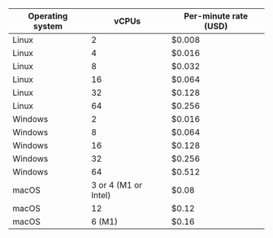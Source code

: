 | Operating system | vCPUs | Per-minute rate (USD) |
|--------- | -----| -----------|
|  Linux   |  2   |   $0.008   |
|  Linux   |  4   |   $0.016   |
|  Linux   |  8   |   $0.032   |
|  Linux   |  16  |   $0.064   |
|  Linux   |  32  |   $0.128   |
|  Linux   |  64  |   $0.256   |
|  Windows |  2   |   $0.016   |
|  Windows |  8   |   $0.064   |
|  Windows |  16  |   $0.128   |
|  Windows |  32  |   $0.256   |
|  Windows |  64  |   $0.512   |
|  macOS   |  3 or 4 (M1 or Intel)   |   $0.08    |
|  macOS   |  12  |   $0.12    |
|  macOS   |  6 (M1) |   $0.16    |
